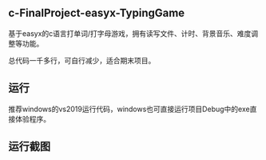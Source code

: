 ## c-FinalProject-easyx-TypingGame
基于easyx的c语言打单词/打字母游戏，拥有读写文件、计时、背景音乐、难度调整等功能。

总代码一千多行，可自行减少，适合期末项目。

## 运行

推荐windows的vs2019运行代码，windows也可直接运行项目Debug中的exe直接体验程序。

## 运行截图

